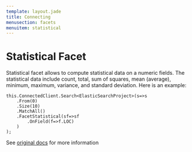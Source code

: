 ```yaml
---
template: layout.jade
title: Connecting
menusection: facets
menuitem: statistical
---
```


# Statistical Facet

Statistical facet allows to compute statistical data on a numeric fields. The statistical data include count, total, sum of squares, mean (average), minimum, maximum, variance, and standard deviation. Here is an example:


	this.ConnectedClient.Search<ElasticSearchProject>(s=>s
		.From(0)
		.Size(10)
		.MatchAll()
		.FacetStatistical(sf=>sf
			.OnField(f=>f.LOC)
		)
	);

See [original docs](http://www.elasticsearch.org/guide/reference/api/search/facets/statistical-facet.html) for more information

